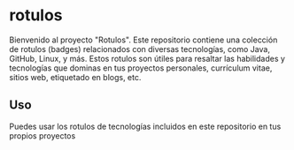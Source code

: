 # rotulos

Bienvenido al proyecto "Rotulos". Este repositorio contiene una colección de rotulos (badges) relacionados con diversas 
tecnologías, como Java, GitHub, Linux, y más. Estos rotulos son útiles para resaltar las habilidades y tecnologías que 
dominas en tus proyectos personales, currículum vitae, sitios web, etiquetado en blogs, etc.

## Uso

Puedes usar los rotulos de tecnologías incluidos en este repositorio en tus propios proyectos
